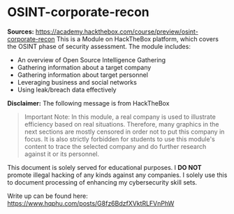 # OSINT-corporate-recon
**Sources:** https://academy.hackthebox.com/course/preview/osint-corporate-recon
This is a Module on HackTheBox platform, which covers the OSINT phase of security assessment. The module includes:
  - An overview of Open Source Intelligence Gathering
  - Gathering information about a target company
  - Gathering information about target personnel
  - Leveraging business and social networks
  - Using leak/breach data effectively

**Disclaimer:** The following message is from HackTheBox
> Important Note: In this module, a real company is used to illustrate efficiency based on real situations. Therefore, many graphics in the next sections are mostly censored in order not to put this company in focus. It is also strictly forbidden for students to use this module's content to trace the selected company and do further research against it or its personnel.

This document is solely served for educational purposes. I **DO NOT** promote illegal hacking of any kinds against any companies. I solely use this to document processing of enhancing my cybersecurity skill sets.

Write up can be found here: https://www.hqphu.com/posts/G8fz6BdzfXVktRLFVnPhW
